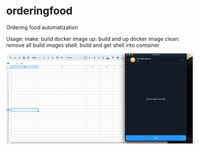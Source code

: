 # orderingfood
Ordering food automatization

Usage:
	make:  build docker image
	up:    build and up docker image
	clean: remove all build images
	shell: build and get shell into container

![Demo](https://github.com/tigerhxwk/orderingfood/blob/master/demo.gif)
